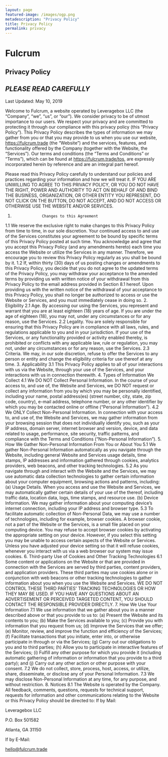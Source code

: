 ```yaml
---
layout: page
featured-image: /images/ogp.png
metadescription: "Privacy Policy"
title: Privacy Policy
permalink: privacy
---
```

# Fulcrum

## Privacy Policy

## ***PLEASE READ CAREFULLY***

Last Updated: May 10, 2019

Welcome to Fulcrum, a website operated by Leveragebox LLC (the “Company”, “we”, “us”, or “our”).  We consider privacy to be of utmost importance to our users.  We respect your privacy and are committed to protecting it through our compliance with this privacy policy (this “Privacy Policy”).  This Privacy Policy describes the types of information we may gather from you or that you may provide to us when you use our website, https://fulcrum.trade (the “Website”) and the services, features, and functionality offered by the Company (together with the Website, the “Services”).  Our terms and conditions (the “Terms and Conditions” or “Terms”), which can be found at https://fulcrum.trade/tos, are expressly incorporated herein by reference and are an integral part hereof.

Please read this Privacy Policy carefully to understand our policies and practices regarding your information and how we will treat it.  IF YOU ARE UNWILLING TO AGREE TO THIS PRIVACY POLICY, OR YOU DO NOT HAVE THE RIGHT, POWER AND AUTHORITY TO ACT ON BEHALF OF AND BIND THE BUSINESS, ORGANIZATION, OR OTHER ENTITY YOU REPRESENT, DO NOT CLICK ON THE BUTTON, DO NOT ACCEPT, AND DO NOT ACCESS OR OTHERWISE USE THE WEBSITE AND/OR SERVICES.

1.                  Changes to this Agreement
1.1              We reserve the exclusive right to make changes to this Privacy Policy from time to time, in our sole discretion.  Your continued access to and use of the Services constitutes your agreement to be bound by specific terms of this Privacy Policy posted at such time.  You acknowledge and agree that you accept this Privacy Policy (and any amendments hereto) each time you access the Website or utilize the Services in any manner.  Therefore, we encourage you to review this Privacy Policy regularly as you shall be bound by it.
1.2              If, within thirty (30) days of us posting changes or amendments to this Privacy Policy, you decide that you do not agree to the updated terms of the Privacy Policy, you may withdraw your acceptance to the amended terms by providing us with written notice of your withdrawal from this Privacy Policy to the email address provided in Section 8.1 hereof. Upon providing us with the written notice of the withdrawal of your acceptance to this Privacy Policy, you shall no longer be authorized to access or use the Website or Services, and you must immediately cease in doing so.
2.                  Eligibility
2.1              Age.  By accessing our using the Services, you represent and warrant that you are at least eighteen (18) years of age.  If you are under the age of eighteen (18), you may not, under any circumstances or for any reason, use the Services.
2.2              Legality.  You are solely responsible for ensuring that this Privacy Policy are in compliance with all laws, rules, and regulations applicable to you and in your jurisdiction.  If your use of the Services, or any functionality provided or activity enabled thereby, is prohibited or conflicts with any applicable law, rule or regulation, you may not, under any circumstances or for any reason, use the Services.
2.3              Criteria.  We may, in our sole discretion, refuse to offer the Services to any person or entity and change the eligibility criteria for use thereof at any time.
3.                  Applicability
3.1              This Privacy Policy applies to all of your interactions with us via the Website, through your use of the Services, and your interactions with us in connection therewith.
4.                  Types of Information We Collect
4.1              We DO NOT Collect Personal Information.  In the course of your access to, and use of, the Website and Services, we DO NOT request or collect any information from you by which you may be personally identified, including your name, postal address(es) (street number, city, state, zip code, country), e-mail address, telephone number, or any other identifier by which you may be contacted online or offline (“Personal Information”).
4.2              We ONLY Collect Non-Personal Information.  In connection with your access to, and use of, the Website and Services, we may gather information from your browsing session that does not individually identify you, such as your IP address, domain server, internet browser and version, device, and data related to usage, performance, site security, traffic patterns, and compliance with the Terms and Conditions (“Non-Personal Information”).
5.                  How We Gather Non-Personal Information From You or About You
5.1              We gather Non-Personal Information automatically as you navigate through the Website, including general Website and Services usage details, time stamps, IP addresses and information gathered through cookies, analytics providers, web beacons, and other tracking technologies.
5.2              As you navigate through and interact with the Website and the Services, we may use automatic data collection technologies to gather certain information about your computer equipment, browsing actions and patterns, including:
(a)               Usage Details. When you access and use the Website and Services, we may automatically gather certain details of your use of the  thereof, including traffic data, location data, logs, time stamps, and resource use.
(b)               Device Information. We may gather information about your computing device’s internet connection, including your IP address and browser type.
5.3              To facilitate automatic collection of Non-Personal Data, we may use a number of technologies, including for example, browser cookies.  A browser cookie, not a part of the Website or the Services, is a small file placed on your computing device.  You may refuse to accept browser cookies by activating the appropriate setting on your device.  However, if you select this setting you may be unable to access certain aspects of the Website or Services.  Unless you have adjusted your device setting so that it will refuse cookies, whenever you interact with us via a web browser our system may issue cookies.
6.                  Third-party Use of Cookies and Other Tracking Technologies
6.1              Some content or applications on the Website or that are provided in connection with the Services are served by third parties, content providers, and application providers.  These third parties may use cookies alone or in conjunction with web beacons or other tracking technologies to gather information about you when you use the Website and Services.  WE DO NOT CONTROL THESE THIRD PARTIES' TRACKING TECHNOLOGIES OR HOW THEY MAY BE USED.  IF YOU HAVE ANY QUESTIONS ABOUT AN ADVERTISEMENT OR PERCEIVED TARGETED CONTENT, YOU SHOULD CONTACT THE RESPONSIBLE PROVIDER DIRECTLY.
7.                  How We Use Your Information
7.1              We use information that we gather about you in a manner described above or that you provide to us to:
(a)               Present the Website and its contents to you;
(b)               Make the Services available to you;
(c)                Provide you with information that you request from us;
(d)               Improve the Services that we offer;
(e)                Monitor, review, and improve the function and efficiency of the Services;
(f)                Facilitate transactions that you initiate, enter into, or otherwise participate in through or via the Services;
(g)               Carry out our obligations to you and to third parties;
(h)               Allow you to participate in interactive features of the Services;
(i)                 Fulfill any other purpose for which you provide it (including automatic gathering of information or information that you provide to a third party); and
(j)                 Carry out any other action or other purpose with your consent.
7.2              We do not collect, store, process, host, access, or utilize, share, disseminate, or disclose any of your Personal Information.
7.3              We may disclose Non-Personal Information at any time, for any purpose, and without restriction.
8.                  Notices
8.1              The Website is operated by the Company.  All feedback, comments, questions, requests for technical support, requests for information and other communications relating to the Website or this Privacy Policy should be directed to:
If by Mail:

Leveragebox LLC

P.O. Box 501582

Atlanta, GA 31150

If by E-Mail:

hello@fulcrum.trade
